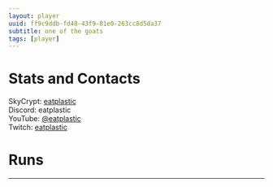 ```yaml
---
layout: player
uuid: ff9c9ddb-fd48-43f9-81e0-263cc8d5da37
subtitle: one of the goats
tags: [player]
---
```


# Stats and Contacts
SkyCrypt: [eatplastic](https://sky.shiiyu.moe/stats/eatplastic/Mango)  
Discord: eatplastic  
YouTube: [@eatplastic](https://www.youtube.com/@eatplastic)  
Twitch: [eatplastic](https://www.twitch.tv/eatplastic)  

# Runs
---  
